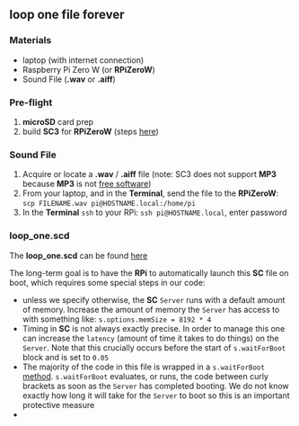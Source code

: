 ## loop one file forever

### Materials
* laptop (with internet connection)
* Raspberry Pi Zero W (or **RPiZeroW**)
* Sound File (**.wav** or **.aiff**)

### Pre-flight

1. **microSD** card prep
2. build **SC3** for **RPiZeroW** (steps [here](https://github.com/redFrik/supercolliderStandaloneRPI1))


### Sound File

1. Acquire or locate a **.wav** / **.aiff** file (note: SC3 does not support **MP3** because **MP3** is not [free software](https://en.wikipedia.org/wiki/Free_software))
2. From your laptop, and in the **Terminal**, send the file to the **RPiZeroW**: `scp FILENAME.wav pi@HOSTNAME.local:/home/pi`
3. In the **Terminal** `ssh` to your RPi: `ssh pi@HOSTNAME.local`, enter password


### loop_one.scd

The **loop_one.scd** can be found [here](../blob/master/fixed_media/scripts/loop_one.scd)

The long-term goal is to have the **RPi** to automatically launch this **SC** file on boot, which requires some special steps in our code:
* unless we specify otherwise, the **SC** `Server` runs with a default amount of memory. Increase the amount of memory the `Server` has access to with something like: `s.options.memSize = 8192 * 4`
* Timing in **SC** is not always exactly precise. In order to manage this one can increase the `latency` (amount of time it takes to do things) on the `Server`. Note that this crucially occurs before the start of `s.waitForBoot` block and is set to `0.05`
* The majority of the code in this file is wrapped in a `s.waitForBoot` [method](https://en.wikipedia.org/wiki/Method_(computer_programming)). `s.waitForBoot` evaluates, or runs, the code between curly brackets as soon as the `Server` has completed booting. We do not know exactly how long it will take for the `Server` to boot so this is an important protective measure
* 

